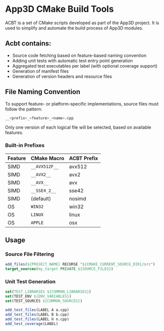 # App3D CMake Build Tools

ACBT is a set of CMake scripts developed as part of the App3D project. It is used to simplify and automate the build process of App3D modules.

## Acbt contains:

- Source code fetching based on feature-based naming convention
- Adding unit tests with automatic test entry point generation
- Aggregated test executables per label (with optional coverage support)
- Generation of manifest files
- Generation of version headers and resource files

## File Naming Convention
To support feature- or platform-specific implementations, source files must follow the pattern:
```sh
__<prefix>_<feature>_<name>.cpp
```
Only one version of each logical file will be selected, based on available features.

### Built-in Prefixes
| Feature | CMake Macro    | ACBT Prefix |
|---------|----------------|-------------|
| SIMD    | `__AVX512F__`  | avx512      |
| SIMD    | `__AVX2__`     | avx2        |
| SIMD    | `__AVX__`      | avx         |
| SIMD    | `__SSE4_2__`   | sse42       |
| SIMD    | (default)      | nosimd      |
| OS      | `WIN32`        | win32       |
| OS      | `LINUX`        | linux       |
| OS      | `APPLE`        | osx         |

## Usage

### Source File Filtering
```cmake
add_files(${PROJECT_NAME} RECURSE "${CMAKE_CURRENT_SOURCE_DIR}/src")
target_sources(my_target PRIVATE ${SOURCE_FILES})
```

### Unit Test Generation
```cmake
set(TEST_LIBRARIES ${COMMON_LIBRARIES})
set(TEST_ENV ${ENV_VARIABLES})
set(TEST_SOURCES ${COMMON_SOURCES})

add_test_files(LABEL A a.cpp)
add_test_files(LABEL B b.cpp)
add_test_files(LABEL N n.cpp)
add_test_coverage(LABEL)
```